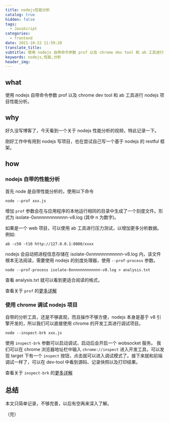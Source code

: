 ```yaml
---
title: nodejs性能分析
catalog: true
hidden: false
tags:
  - JavaScript
categories:
  - frontend
date: 2021-10-22 11:59:28
translate_title:
subtitle: 使用 nodejs 自带命令参数 prof 以及 chrome dev tool 和 ab 工具进行 nodejs 项目性能分析 
keywords: nodejs,性能,分析
header_img:
---
```


## what
使用 nodejs 自带命令参数 prof 以及 chrome dev tool 和 ab 工具进行 nodejs 项目性能分析。

## why
好久没写博客了，今天看到一个关于 nodejs 性能分析的视频，特此记录一下。

刚好工作中有用到 nodejs 写项目，也在尝试自己写一个基于 nodejs 的 restful 框架。


## how

### nodejs 自带的性能分析
首先 node 是自带性能分析的，使用以下命令
```
node --prof xxx.js
```
增加 `prof` 参数会在与应用程序的本地运行相同的目录中生成了一个刻度文件。形式为 isolate-0xnnnnnnnnnnnn-v8.log (其中 n 为数字)。

如果是一个 web 项目，可以使用 ab 工具进行压力测试，以增加更多分析数据。例如:
```
ab -c50 -t10 http://127.0.0.1:8080/xxxx
```

nodejs 会自动把进程信息存储在 isolate-0xnnnnnnnnnnnn-v8.log 内，该文件根本无法阅读，需要使用 nodejs 的刻度处理器，使用 `--prof-process` 参数。

```
node --prof-process isolate-0xnnnnnnnnnnnn-v8.log > analysis.txt
```

查看 analysis.txt 就可以看到更适合阅读的格式，

查看关于 `prof` 的[更多详解](https://nodejs.org/zh-cn/docs/guides/simple-profiling/)

### 使用 chrome 调试 nodejs 项目
自带的分析工具，还是不够直观，而且操作不够方便，nodejs 本身是基于 v8 引擎开发的，所以我们可以直接使用 chrome 的开发工具进行调试项目。
```
node --inspect-brk xxx.js
```

使用 `inspect-brk` 参数可以启动调试，启动后会开启一个 wobsocket 服务。
我们可以在 chrome 浏览器地址栏中输入 `chrome://inspect` 进入开发工具，可以发现 target 下有一个 `inspect` 按钮，点击就可以进入调试模式了。接下来就和前端调试一样了，可以在 dev-tool 中看到源码、记录快照以及打印结果。

查看关于 `inspect-brk` 的[更多详解](https://nodejs.org/zh-cn/docs/guides/debugging-getting-started/)

## 总结
本文只简单记录，不够完善，以后有空再来深入了解。


（完）